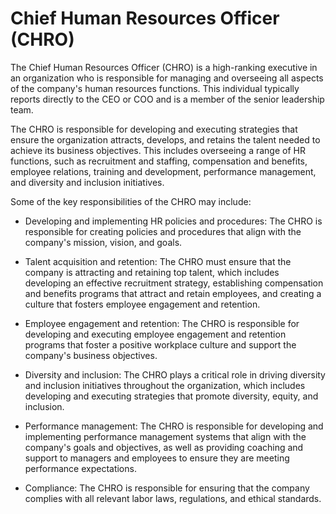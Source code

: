 # Chief Human Resources Officer (CHRO)

The Chief Human Resources Officer (CHRO) is a high-ranking executive in an organization who is responsible for managing and overseeing all aspects of the company's human resources functions. This individual typically reports directly to the CEO or COO and is a member of the senior leadership team.

The CHRO is responsible for developing and executing strategies that ensure the organization attracts, develops, and retains the talent needed to achieve its business objectives. This includes overseeing a range of HR functions, such as recruitment and staffing, compensation and benefits, employee relations, training and development, performance management, and diversity and inclusion initiatives.

Some of the key responsibilities of the CHRO may include:

* Developing and implementing HR policies and procedures: The CHRO is responsible for creating policies and procedures that align with the company's mission, vision, and goals.

* Talent acquisition and retention: The CHRO must ensure that the company is attracting and retaining top talent, which includes developing an effective recruitment strategy, establishing compensation and benefits programs that attract and retain employees, and creating a culture that fosters employee engagement and retention.

* Employee engagement and retention: The CHRO is responsible for developing and executing employee engagement and retention programs that foster a positive workplace culture and support the company's business objectives.

* Diversity and inclusion: The CHRO plays a critical role in driving diversity and inclusion initiatives throughout the organization, which includes developing and executing strategies that promote diversity, equity, and inclusion.

* Performance management: The CHRO is responsible for developing and implementing performance management systems that align with the company's goals and objectives, as well as providing coaching and support to managers and employees to ensure they are meeting performance expectations.

* Compliance: The CHRO is responsible for ensuring that the company complies with all relevant labor laws, regulations, and ethical standards.
